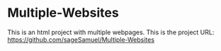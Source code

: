 # Multiple-Websites
This is an html project with multiple webpages.
This is the project URL: https://github.com/sageSamuel/Multiple-Websites
